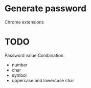 Generate password
=================

Chrome extensions


TODO
=================
Password value Combination:  
  * number
  * char
  * symbol
  * uppercase and lowercase char
